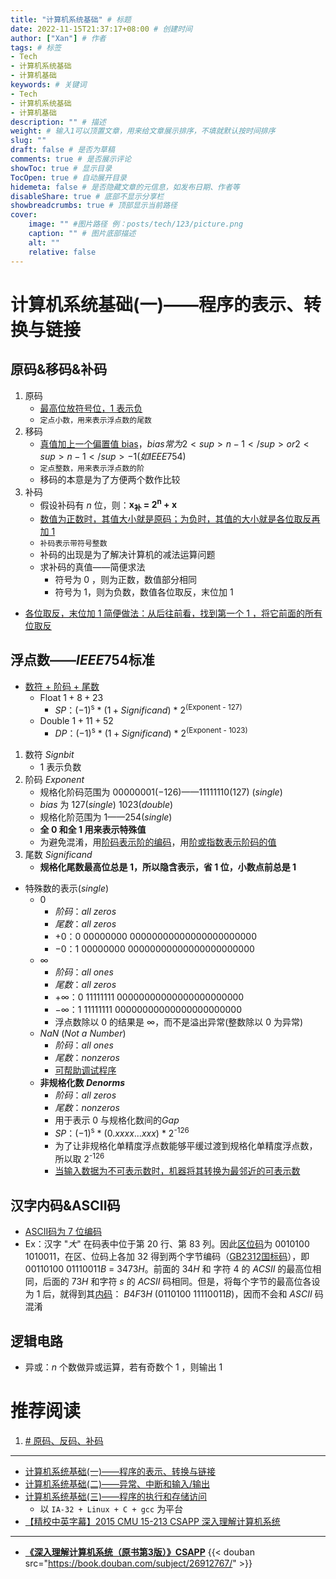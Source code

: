 ```yaml
---
title: "计算机系统基础" # 标题
date: 2022-11-15T21:37:17+08:00 # 创建时间
author: ["Xan"] # 作者
tags: # 标签
- Tech
- 计算机系统基础
- 计算机基础
keywords: # 关键词
- Tech
- 计算机系统基础
- 计算机基础
description: "" # 描述
weight: # 输入1可以顶置文章，用来给文章展示排序，不填就默认按时间排序
slug: ""
draft: false # 是否为草稿
comments: true # 是否展示评论
showToc: true # 显示目录
TocOpen: true # 自动展开目录
hidemeta: false # 是否隐藏文章的元信息，如发布日期、作者等
disableShare: true # 底部不显示分享栏
showbreadcrumbs: true # 顶部显示当前路径
cover:
    image: "" #图片路径 例：posts/tech/123/picture.png
    caption: "" # 图片底部描述
    alt: ""
    relative: false
---
```


# 计算机系统基础(一)——程序的表示、转换与链接
## 原码&移码&补码
1. 原码
	- <u>最高位放符号位，1 表示负</u>
	- `定点小数，用来表示浮点数的尾数`
2. 移码
	- <u>真值加上一个偏置值 bias</u>，$bias 常为 2<sup>n - 1</sup> or 2<sup>n - 1</sup> - 1 (如 IEEE 754$)
	- `定点整数，用来表示浮点数的阶`
	- 移码的本意是为了方便两个数作比较
3. 补码
	- 假设补码有 $n$ 位，则：**x<sub>补</sub> = 2<sup>n</sup> + x**
	- <u>数值为正数时，其值大小就是原码；为负时，其值的大小就是各位取反再加 1</u>
	- `补码表示带符号整数`
	- 补码的出现是为了解决计算机的减法运算问题
	- 求补码的真值——简便求法
		- 符号为 0 ，则为正数，数值部分相同
		- 符号为 1，则为负数，数值各位取反，末位加 1
- <u>各位取反，末位加 1 简便做法：从后往前看，找到第一个 1 ，将它前面的所有位取反</u>

## 浮点数——$IEEE754$标准
- <u>数符 + 阶码 + 尾数</u>
	- Float $1 + 8 + 23$
		- $SP$：$(-1)$<sup>s</sup>  $*$ $(1 + Significand)$ $*$ $2$<sup>(Exponent  - 127)</sup>
	- Double $1 + 11 + 52$
		- $DP$：$(-1)$<sup>s</sup>  $*$ $(1 + Significand)$ $*$ $2$<sup>(Exponent  - 1023)</sup>
1. 数符 $Sign bit$
	- 1 表示负数
2. 阶码 $Exponent$
	- 规格化阶码范围为 $0000 0001(-126) —— 1111 1110(127)$ $(single)$
	- $bias$ 为 $127(single)$ $1023(double)$
	- 规格化阶范围为 $1——254$$(single)$
	- **全 $0$ 和全 $1$ 用来表示特殊值**
	- 为避免混淆，用<u>阶码表示阶的编码</u>，用<u>阶或指数表示阶码的值</u>
3. 尾数 $Significand$
	- **规格化尾数最高位总是 $1$，所以隐含表示，省 $1$ 位，小数点前总是 $1$**
- 特殊数的表示$(single)$
	- $0$
		- $阶码：all$ $zeros$ 
		- $尾数：all$ $zeros$
		- $+0：0$ $00000000$ $00000000000000000000000$
		- $-0：1$ $00000000$ $00000000000000000000000$
	- $∞$
		- $阶码：all$ $ones$ 
		- $尾数：all$ $zeros$
		- $+∞：0$ $11111111$ $00000000000000000000000$
		- $-∞：1$ $11111111$ $00000000000000000000000$
		- 浮点数除以 $0$ 的结果是 $∞$，而不是溢出异常(整数除以 $0$ 为异常)
	- $NaN$  ($Not$ $a$ $Number$)
		- $阶码：all$ $ones$
		- $尾数：nonzeros$
		- <u>可帮助调试程序</u>
	- **非规格化数 $Denorms$**
		- $阶码：all$ $zeros$ 
		- $尾数：nonzeros$
		- 用于表示 $0$ 与规格化数间的$Gap$
		- $SP$：$(-1)$<sup>s</sup>  $*$ $(0.xxxx...xxx)$ $*$ $2$<sup>-126</sup>
		- 为了让非规格化单精度浮点数能够平缓过渡到规格化单精度浮点数，所以取 $2$<sup>-126</sup>
		- <u>当输入数据为不可表示数时，机器将其转换为最邻近的可表示数</u>

## 汉字内码&ASCII码
- <u>ASCII码为 7 位编码</u>
- Ex：汉字 "$大$" 在码表中位于第 $20$ 行、第 $83$ 列。因此<u>区位码</u>为 $0010100$ $1010011$，在区、位码上各加 $32$ 得到两个字节编码（<u>GB2312国标码</u>），即 $00110100$ $01110011B$ $=$ $3473H$。前面的 $34 H$ 和 字符 $4$ 的 $ACSII$ 的最高位相同，后面的 $73H$ 和字符 $s$ 的 $ACSII$ 码相同。但是，将每个字节的最高位各设为 $1$ 后，就得到其<u>内码</u>： $B4F3H$ ($0110100$ $11110011B$)，因而不会和 $ASCII$ 码混淆
## 逻辑电路
- 异或：$n$ 个数做异或运算，若有奇数个 $1$ ，则输出 $1$
# 推荐阅读
1. [# 原码、反码、补码](https://zhuanlan.zhihu.com/p/118432554)
***
- [计算机系统基础(一)——程序的表示、转换与链接](https://www.bilibili.com/video/BV1gx411n7aG/?spm_id_from=333.337.search-card.all.click&vd_source=ae16ff6478eb15c1b87880540263910b)
- [计算机系统基础(二)——异常、中断和输入/输出](https://www.bilibili.com/video/BV1Xx411E7qn/?spm_id_from=333.337.search-card.all.click&vd_source=ae16ff6478eb15c1b87880540263910b)
- [计算机系统基础(三)——程序的执行和存储访问](https://www.bilibili.com/video/BV1jE411874k/?spm_id_from=333.337.search-card.all.click&vd_source=ae16ff6478eb15c1b87880540263910b)
	- 以 `IA-32 + Linux + C + gcc` 为平台
- [【精校中英字幕】2015 CMU 15-213 CSAPP 深入理解计算机系统](https://www.bilibili.com/video/BV1iW411d7hd?p=1&vd_source=ae16ff6478eb15c1b87880540263910b)
***
- **[《深入理解计算机系统（原书第3版）》CSAPP](https://book.douban.com/subject/26912767/)**
{{< douban src="https://book.douban.com/subject/26912767/" >}}
